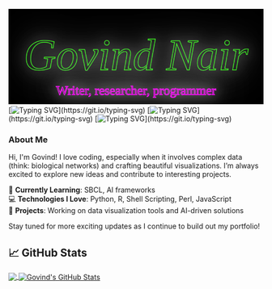 ![Neon Animated SVG](https://raw.githubusercontent.com/gogothegreen/gogothegreen/main/assets/neon_animation.svg)
[![Typing SVG](https://readme-typing-svg.herokuapp.com/?color=%23F7B32B&size=30&center=true&width=800&lines=Welcome+to+my+GitHub!)](https://git.io/typing-svg)
[![Typing SVG](https://readme-typing-svg.herokuapp.com/?color=%2340A597&size=30&center=true&width=800&lines=I+love+building+cool+stuff.)](https://git.io/typing-svg)
[![Typing SVG](https://readme-typing-svg.herokuapp.com/?color=%23FF5733&size=30&center=true&width=800&lines=Excited+about+the+potential+of+AI!)](https://git.io/typing-svg)

### About Me

Hi, I'm Govind! I love coding, especially when it involves complex data (think: biological networks) and crafting beautiful visualizations. I’m always excited to explore new ideas and contribute to interesting projects.

🌱 **Currently Learning**: SBCL, AI frameworks  
💻 **Technologies I Love**: Python, R, Shell Scripting, Perl, JavaScript  
🔭 **Projects**: Working on data visualization tools and AI-driven solutions

Stay tuned for more exciting updates as I continue to build out my portfolio!

## &#x1f4c8; GitHub Stats

[//]: # "from https://github.com/anuraghazra/github-readme-stats"

<a href="https://github.com/gogothegreen/gogothegreen">
  <img align="center" src="https://github-readme-stats.vercel.app/api/top-langs/?username=gogothegreen&hide=tex&layout=compact&title_color=ffffff&text_color=c9cacc&icon_color=2bbc8a&bg_color=1d1f21" />
</a>
<a href="https://github.com/gogothegreen/gogothegreen">
  <img align="center" src="https://github-readme-stats.vercel.app/api?username=gogothegreen&show_icons=true&theme=onedark" alt="Govind's GitHub Stats" />
</a>

<!--
**gogothegreen/gogothegreen** is a ✨ _special_ ✨ repository because its `README.md` (this file) appears on your GitHub profile.

Here are some ideas to get you started:

- 🔭 I’m currently working on ...
- 🌱 I’m currently learning ...
- 👯 I’m looking to collaborate on ...
- 🤔 I’m looking for help with ...
- 💬 Ask me about ...
- 📫 How to reach me: ...
- 😄 Pronouns: ...
- ⚡ Fun fact: ...
-->
